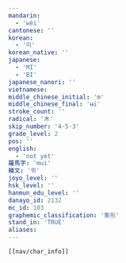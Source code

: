 ```yaml
---
mandarin:
  - 'wèi'
cantonese: ''
korean:
  - '미'
korean_native: ''
japanese:
  - 'MI'
  - 'BI'
japanese_nanori: ''
vietnamese:
middle_chinese_initial: 'm'
middle_chinese_final: 'ʉi'
stroke_count: ''
radical: '木'
skip_number: '4-5-3'
grade_level: 2
pos: ''
english:
  - 'not yet'
羅馬字: 'mui'
韓文: '뮈'
joyo_level: ''
hsk_level: ''
hanmun_edu_level: ''
danayo_id: 2132
mc_id: 103
graphemic_classification: '象形'
stand_in: 'TRUE'
aliases:
---
```

```meta-bind-embed
[[nav/char_info]]
```